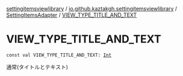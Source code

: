 [settingitemsviewlibrary](../../index.md) / [io.github.kaztakgh.settingitemsviewlibrary](../index.md) / [SettingItemsAdapter](index.md) / [VIEW_TYPE_TITLE_AND_TEXT](./-v-i-e-w_-t-y-p-e_-t-i-t-l-e_-a-n-d_-t-e-x-t.md)

# VIEW_TYPE_TITLE_AND_TEXT

`const val VIEW_TYPE_TITLE_AND_TEXT: `[`Int`](https://kotlinlang.org/api/latest/jvm/stdlib/kotlin/-int/index.html)

通常(タイトルとテキスト)

